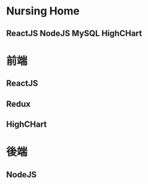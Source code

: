 Nursing Home
====
ReactJS NodeJS MySQL HighCHart
-------
# 前端 
## ReactJS
## Redux
## HighCHart
# 後端
## NodeJS
